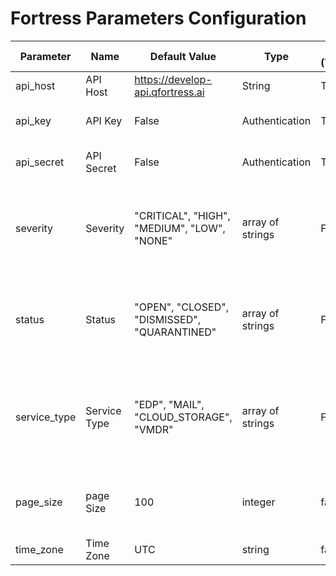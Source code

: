 # Fortress Parameters Configuration
Parameter                           | Name | Default Value | Type | Required (True/False) | Description
---                                 | --- | --- | --- |--- |---
api_host                            | API Host | https://develop-api.qfortress.ai | String | True | URL for the instance.
api_key                             | API Key | False | Authentication | True | Fortress API key for QRadar
api_secret                          | API Secret | False | Authentication | True | Fortress API secret for QRadar
severity                            | Severity | "CRITICAL", "HIGH", "MEDIUM", "LOW", "NONE" | array of strings | False | this parameter is an array of strings used to filter alerts by severity.
status                              | Status | "OPEN", "CLOSED", "DISMISSED", "QUARANTINED" | array of strings | False | this parameter is an array of strings used to filter alerts by status.
service_type                        | Service Type | "EDP", "MAIL", "CLOUD_STORAGE", "VMDR" | array of strings | False | this parameter is an array of strings used to filter alerts by service type.
page_size                           | page Size | 100 | integer | false | Max number of alerts to return per poll
time_zone                           | Time Zone | UTC | string | false | Select your time zone
